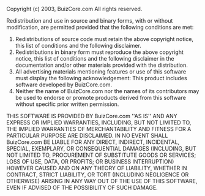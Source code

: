 Copyright (c) 2003, BuizCore.com
All rights reserved.

Redistribution and use in source and binary forms, with or without
modification, are permitted provided that the following conditions are met:
1. Redistributions of source code must retain the above copyright
   notice, this list of conditions and the following disclaimer.
2. Redistributions in binary form must reproduce the above copyright
   notice, this list of conditions and the following disclaimer in the
   documentation and/or other materials provided with the distribution.
3. All advertising materials mentioning features or use of this software
   must display the following acknowledgement:
   This product includes software developed by BuizCore.com.
4. Neither the name of BuizCore.com nor the
   names of its contributors may be used to endorse or promote products
   derived from this software without specific prior written permission.

THIS SOFTWARE IS PROVIDED BY BuizCore.com ''AS IS'' AND ANY
EXPRESS OR IMPLIED WARRANTIES, INCLUDING, BUT NOT LIMITED TO, THE IMPLIED
WARRANTIES OF MERCHANTABILITY AND FITNESS FOR A PARTICULAR PURPOSE ARE
DISCLAIMED. IN NO EVENT SHALL BuizCore.com BE LIABLE FOR ANY
DIRECT, INDIRECT, INCIDENTAL, SPECIAL, EXEMPLARY, OR CONSEQUENTIAL DAMAGES
(INCLUDING, BUT NOT LIMITED TO, PROCUREMENT OF SUBSTITUTE GOODS OR SERVICES;
LOSS OF USE, DATA, OR PROFITS; OR BUSINESS INTERRUPTION) HOWEVER CAUSED AND
ON ANY THEORY OF LIABILITY, WHETHER IN CONTRACT, STRICT LIABILITY, OR TORT
(INCLUDING NEGLIGENCE OR OTHERWISE) ARISING IN ANY WAY OUT OF THE USE OF THIS
SOFTWARE, EVEN IF ADVISED OF THE POSSIBILITY OF SUCH DAMAGE.